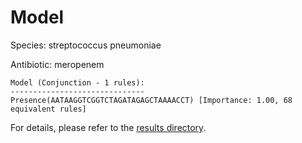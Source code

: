 
# Model

Species: streptococcus pneumoniae

Antibiotic: meropenem

```
Model (Conjunction - 1 rules):
------------------------------
Presence(AATAAGGTCGGTCTAGATAGAGCTAAAACCT) [Importance: 1.00, 68 equivalent rules]

```

For details, please refer to the [results directory](../../../../../results/scm_b/streptococcus%20pneumoniae/meropenem/repeat_5/).

